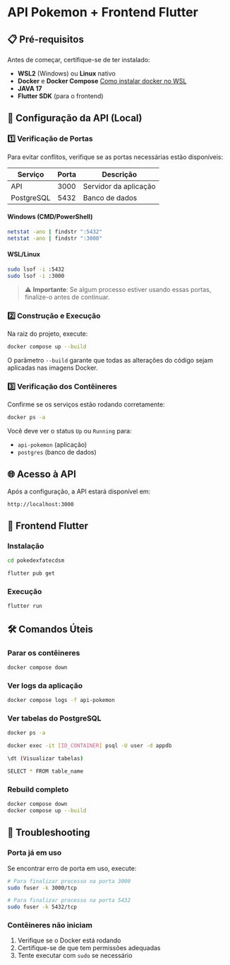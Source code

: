 # API Pokemon + Frontend Flutter

## 📋 Pré-requisitos

Antes de começar, certifique-se de ter instalado:

- **WSL2** (Windows) ou **Linux** nativo
- **Docker** e **Docker Compose** [Como instalar docker no WSL](https://medium.com/@habbema/guia-de-instala%C3%A7%C3%A3o-do-docker-no-wsl-2-com-ubuntu-22-04-9ceabe4d79e8)
- **JAVA 17**
- **Flutter SDK** (para o frontend)

## 🐳 Configuração da API (Local)

### 1️⃣ Verificação de Portas

Para evitar conflitos, verifique se as portas necessárias estão disponíveis:

| Serviço | Porta | Descrição |
|---------|-------|-----------|
| API | 3000 | Servidor da aplicação |
| PostgreSQL | 5432 | Banco de dados |

#### Windows (CMD/PowerShell)
```bash
netstat -ano | findstr ":5432"
netstat -ano | findstr ":3000"
```

#### WSL/Linux
```bash
sudo lsof -i :5432
sudo lsof -i :3000
```

> ⚠️ **Importante**: Se algum processo estiver usando essas portas, finalize-o antes de continuar.

### 2️⃣ Construção e Execução

Na raiz do projeto, execute:

```bash
docker compose up --build
```

O parâmetro `--build` garante que todas as alterações do código sejam aplicadas nas imagens Docker.

### 3️⃣ Verificação dos Contêineres

Confirme se os serviços estão rodando corretamente:

```bash
docker ps -a
```

Você deve ver o status `Up` ou `Running` para:
- `api-pokemon` (aplicação)
- `postgres` (banco de dados)

## 🌐 Acesso à API

Após a configuração, a API estará disponível em:
```
http://localhost:3000
```

## 📱 Frontend Flutter

### Instalação
```bash
cd pokedexfatecdsm
```
```bash
flutter pub get
```

### Execução
```bash
flutter run
```

## 🛠️ Comandos Úteis

### Parar os contêineres
```bash
docker compose down
```

### Ver logs da aplicação
```bash
docker compose logs -f api-pokemon
```
### Ver tabelas do PostgreSQL
```bash
docker ps -a

docker exec -it [ID_CONTAINER] psql -U user -d appdb

\dt (Visualizar tabelas)

SELECT * FROM table_name
```

### Rebuild completo
```bash
docker compose down
docker compose up --build
```

## 🐛 Troubleshooting

### Porta já em uso
Se encontrar erro de porta em uso, execute:
```bash
# Para finalizar processo na porta 3000
sudo fuser -k 3000/tcp

# Para finalizar processo na porta 5432
sudo fuser -k 5432/tcp
```

### Contêineres não iniciam
1. Verifique se o Docker está rodando
2. Certifique-se de que tem permissões adequadas
3. Tente executar com `sudo` se necessário

